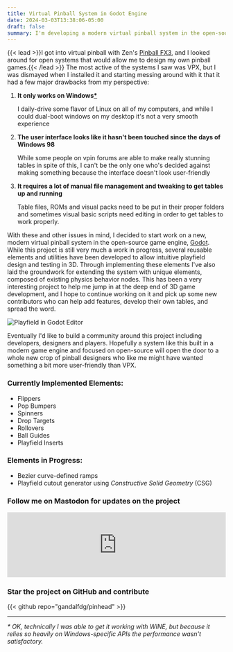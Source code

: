 ```yaml
---
title: Virtual Pinball System in Godot Engine
date: 2024-03-03T13:38:06-05:00
draft: false
summary: I'm developing a modern virtual pinball system in the open-source Godot game engine, and learning 3D game development as I go.
---
```


{{< lead >}}I got into virtual pinball with Zen's [Pinball FX3](https://zenstudios.com/games/pinball-fx3/), and I looked around for open systems that would allow me to design my own pinball games.{{< /lead >}}
The most active of the systems I saw was VPX, but I was dismayed when I installed it and starting messing around with it that it had a few major drawbacks from my perspective:

1. **It only works on Windows<a href="#asterisk">\*</a>**
    
    I daily-drive some flavor of Linux on all of my computers, and while I could dual-boot windows on my desktop it's not a very smooth experience

1. **The user interface looks like it hasn't been touched since the days of Windows 98**

    While some people on vpin forums are able to make really stunning tables in spite of this, I can't be the only one who's decided against making something because the interface doesn't look user-friendly

1. **It requires a lot of manual file management and tweaking to get tables up and running**

    Table files, ROMs and visual packs need to be put in their proper folders and sometimes visual basic scripts need editing in order to get tables to work properly.

With these and other issues in mind, I decided to start work on a new, modern virtual pinball system
in the open-source game engine, [Godot](https://godotengine.org).
While this project is still very much a work in progress, several reusable elements and utilities have
been developed to allow intuitive playfield design and testing in 3D. Through implementing these elements I've also laid the groundwork for extending the system with unique elements, composed of existing
physics behavior nodes. This has been a very interesting project to help me jump in at the deep end
of 3D game development, and I hope to continue working on it and pick up some new contributors who
can help add features, develop their own tables, and spread the word.

![Playfield in Godot Editor](editor.png)

Eventually I'd like to build a community around this project including developers, designers and players.
Hopefully a system like this built in a modern game engine and focused on open-source will open the
door to a whole new crop of pinball designers who like me might have wanted something a bit more
user-friendly than VPX.

### Currently Implemented Elements:

- Flippers
- Pop Bumpers
- Spinners
- Drop Targets
- Rollovers
- Ball Guides
- Playfield Inserts

### Elements in Progress:
- Bezier curve-defined ramps
- Playfield cutout generator using *Constructive Solid Geometry* (CSG)

### Follow me on Mastodon for updates on the project

<iframe src="https://indieweb.social/@GandalfDG/111161833076030344/embed" class="mastodon-embed" style="max-width: 100%; border: 0" width="800" allowfullscreen="allowfullscreen"></iframe><script src="https://indieweb.social/embed.js" async="async"></script>

### Star the project on GitHub and contribute

{{< github repo="gandalfdg/pinhead" >}}

-----

<span id="asterisk"></span>*\* OK, technically I was able to get it working with WINE, but because it relies so heavily on Windows-specific APIs the performance wasn't satisfactory.*

